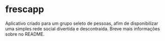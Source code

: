 # frescapp

Aplicativo criado para um grupo seleto de pessoas, afim de disponibilizar uma simples rede social divertida e descontraída. Breve mais informações sobre no README.
